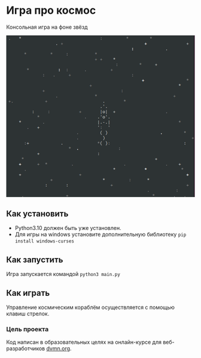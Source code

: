 # Игра про космос

Консольная игра на фоне звёзд

![](preview.gif)

## Как установить

- Python3.10 должен быть уже установлен.
- Для игры на windows установите дополнительную библиотеку `pip install windows-curses`

## Как запустить

Игра запускается командой `python3 main.py`

## Как играть

Управление космическим кораблём осуществляется с помощью клавиш стрелок.

### Цель проекта

Код написан в образовательных целях на онлайн-курсе для веб-разработчиков [dvmn.org](https://dvmn.org/).
